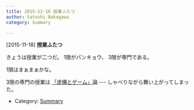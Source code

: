 ```yaml
---
title: 2015-11-18 授業ふたつ
author: Satoshi Nakagawa
category: Summary

---
```


[2015-11-18] **授業ふたつ** 

 きょうは授業が二つだ。
1限がパンキョウ、
3限が専門である。

 1限はまぁまぁかな。

 3限の専門の授業は
[「虚構とゲーム」](/~satoshi/anthrop/class/quotation/game.html)論 ---
しゃべりながら舞い上がってしまった。

- Category: [Summary](https://merapano.github.io/categories.html#Summary)

